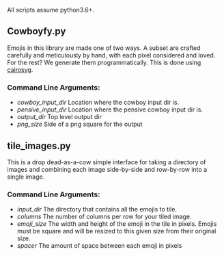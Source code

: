All scripts assume python3.6+.

## Cowboyfy.py

Emojis in this library are made one of two ways. A subset are crafted carefully and meticulously by hand, with each pixel considered and loved. For the rest? We generate them programmatically. This is done using [cairosvg](https://cairosvg.org/).

### Command Line Arguments:
- *cowboy_input_dir* Location where the cowboy input dir is.
- *pensive_input_dir* Location where the pensive cowboy input dir is.
- *output_dir* Top level output dir
- *png_size* Side of a png square for the output

## tile_images.py

This is a drop dead-as-a-cow simple interface for taking a directory of images and combining each image side-by-side and row-by-row into a single image.

### Command Line Arguments:
- *input_dir* The directory that contains all the emojis to tile.
- *columns* The number of columns per row for your tiled image.
- *emoji_size* The width and height of the emoji in the tile in pixels. Emojis must be square and will be resized to this given size from their original size.
- *spacer* The amount of space between each emoji in pixels
